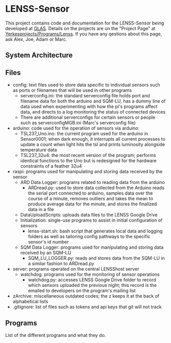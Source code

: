 # LENSS-Sensor
This project contains code and documentation for the LENSS-Sensor being developed at [GLAS](https://www.glaseducation.org). Details on the projects are on the "Project Page" at [Yerkesprojects/Programs/Lenss](https://sites.google.com/a/starsatyerkes.net/yerkesprojects/programs/lenss). If you have any qestions about this page, ask Alex, Joe, Adam or Marc.

## System Architecture

## Files
  * config: text files used to store data specific to individual sensors such as ports or filenames that will be used in other programs
     * serverconfig.ini: the standard serverconfig file holds port and filename data for both the arduino and SQM-LU, has a dummy line of data used when experimenting with how the pi's programs affect data, and directs to a log monitoring the status of connected devices
    * There are additional serverconfigs for certain sensors or people such as serverconfigMGB.ini (Marc's serverconfig file)
  * arduino: code used for the operation of sensors via arduino:
    * TSL237_Uno.ino: the current program used for the arduino in Sensor0001; when dark enough, it interrupts all current processes to update a count when light hits the tsl and prints luminosity alongside temperature data 
    * TSL237_32u4: the most recent version of the program; performs identical functions to the Uno but is redesigned for the hardware constraints of a feather 32u4
  * raspi: programs used for manipulating and storing data received by the sensor
    * ARD Data Logger: programs related to reading data from the arduino
      * ARDread.py: used to store data collected from the Arduino reads the serial port connected to arduino, samples data over the course of a minute, removes outliers and takes the mean to produce average data for the minute, and  stores the finalized data in a file
    * DataUploadScripts: uploads data files to the LENSS Google Drive
    * Initialization: single-use programs to assist in initial configuration of sensors
      * lenss-start.sh: bash script that generates local data and logging folders as well as tailoring config pathways to the specific sensor's id number
    * SQM Data Logger: programs used for manipulating and storing data received by an SQM-LU
      * SQM_LU_LOGGER.py: reads and stores data from the SQM-LU in a similar fashion to ARDread.py
  * server: programs operated on the central LENSShost server
    * watchdog: programs used for the monitoring of sensor operations
      * watchdog.py: accesses LENSS Google Drive folder to record which sensors uploaded the previous night; this record is the emailed to developers on the program's mailing list
  * zArchive: miscellaneous outdated codes; the z keeps it at the back of alphabetical lists
  * .gitignore: list of files such as tokens and api keys that git will not track


## Programs
List of the different programs and what they do.

